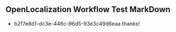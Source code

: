 ## OpenLocalization Workflow Test MarkDown
* b2f7e8d1-dc3e-446c-96d5-93e3c49d6eaa thanks!

<!--HONumber=Jul16_HO4-->


